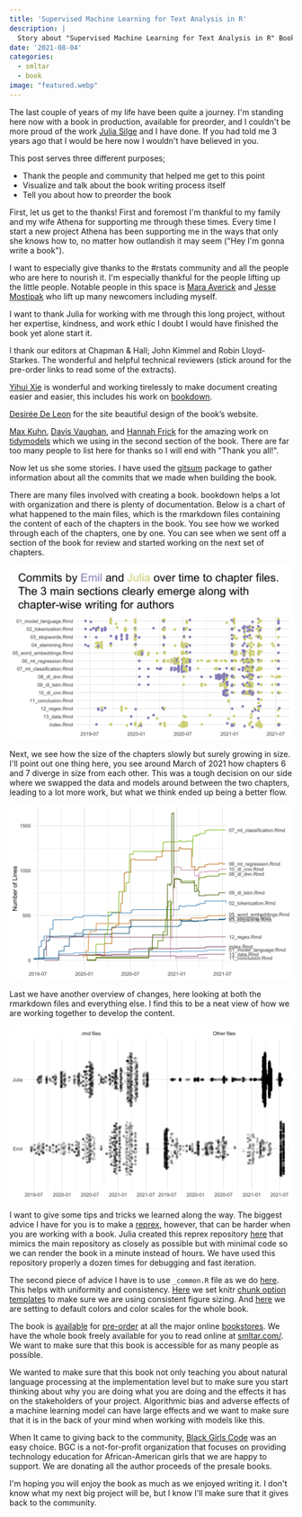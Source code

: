 ```yaml
---
title: 'Supervised Machine Learning for Text Analysis in R'
description: |
  Story about "Supervised Machine Learning for Text Analysis in R" Book
date: '2021-08-04'
categories: 
  - smltar
  - book
image: "featured.webp"
---
```





The last couple of years of my life have been quite a journey. I'm standing here now with a book in production, available for preorder, and I couldn't be more proud of the work [Julia Silge](https://twitter.com/juliasilge) and I have done. If you had told me 3 years ago that I would be here now I wouldn't have believed in you.

This post serves three different purposes; 

- Thank the people and community that helped me get to this point
- Visualize and talk about the book writing process itself
- Tell you about how to preorder the book

First, let us get to the thanks! First and foremost I'm thankful to my family and my wife Athena for supporting me through these times. Every time I start a new project Athena has been supporting me in the ways that only she knows how to, no matter how outlandish it may seem ("Hey I'm gonna write a book").

I want to especially give thanks to the #rstats community and all the people who are here to nourish it. I'm especially thankful for the people lifting up the little people. Notable people in this space is [Mara Averick](https://twitter.com/dataandme) and [Jesse Mostipak](https://twitter.com/kierisi) who lift up many newcomers including myself.

I want to thank Julia for working with me through this long project, without her expertise, kindness, and work ethic I doubt I would have finished the book yet alone start it.

I thank our editors at Chapman & Hall; John Kimmel and Robin Lloyd-Starkes. The wonderful and helpful technical reviewers (stick around for the pre-order links to read some of the extracts).

[Yihui Xie](https://yihui.org/) is wonderful and working tirelessly to make document creating easier and easier, this includes his work on [bookdown](https://bookdown.org/yihui/bookdown/). 

[Desirée De Leon](https://desiree.rbind.io/) for the site beautiful design of the book’s website. 

[Max Kuhn](https://twitter.com/topepos), [Davis Vaughan](https://twitter.com/dvaughan32), and [Hannah Frick](https://twitter.com/hfcfrick) for the amazing work on [tidymodels](https://www.tidymodels.org/) which we using in the second section of the book. There are far too many people to list here for thanks so I will end with "Thank you all!".

Now let us she some stories. I have used the [gitsum](https://github.com/lorenzwalthert/gitsum) package to gather information about all the commits that we made when building the book. 

There are many files involved with creating a book. bookdown helps a lot with organization and there is plenty of documentation. Below is a chart of what happened to the main files, which is the rmarkdown files containing the content of each of the chapters in the book. You see how we worked through each of the chapters, one by one. You can see when we sent off a section of the book for review and started working on the next set of chapters.

![](index_files/figure-html/unnamed-chunk-3-1.png)

Next, we see how the size of the chapters slowly but surely growing in size. I'll point out one thing here, you see around March of 2021 how chapters 6 and 7 diverge in size from each other. This was a tough decision on our side where we swapped the data and models around between the two chapters, leading to a lot more work, but what we think ended up being a better flow.

![](index_files/figure-html/unnamed-chunk-4-1.png)

Last we have another overview of changes, here looking at both the rmarkdown files and everything else. I find this to be a neat view of how we are working together to develop the content.

![](index_files/figure-html/unnamed-chunk-5-1.png)

I want to give some tips and tricks we learned along the way. The biggest advice I have for you is to make a [reprex](https://reprex.tidyverse.org/), however, that can be harder when you are working with a book. Julia created this reprex repository [here](https://github.com/juliasilge/toy-bookdown) that mimics the main repository as closely as possible but with minimal code so we can render the book in a minute instead of hours. We have used this repository properly a dozen times for debugging and fast iteration.

The second piece of advice I have is to use `_common.R` file as we do [here](https://github.com/EmilHvitfeldt/smltar/blob/master/_common.R). This helps with uniformity and consistency. [Here](https://github.com/EmilHvitfeldt/smltar/blob/a258d49a60bc9d7d08ba0198c778665779eea9ae/_common.R#L16-L20) we set knitr [chunk option templates](https://bookdown.org/yihui/rmarkdown-cookbook/opts-template.html) to make sure we are using consistent figure sizing. And [here](https://github.com/EmilHvitfeldt/smltar/blob/a258d49a60bc9d7d08ba0198c778665779eea9ae/_common.R#L29-L54) we are setting to default colors and color scales for the whole book.

The book is [available](https://www.routledge.com/Supervised-Machine-Learning-for-Text-Analysis-in-R/Hvitfeldt-Silge/p/book/9780367554194) for [pre-order](https://www.amazon.com/Supervised-Machine-Learning-Analysis-Chapman-dp-0367554186/dp/0367554186) at all the major online [bookstores](https://bookshop.org/books/supervised-machine-learning-for-text-analysis-in-r-9780367554194/9780367554194). We have the whole book freely available for you to read online at [smltar.com/](https://smltar.com/). We want to make sure that this book is accessible for as many people as possible.

We wanted to make sure that this book not only teaching you about natural language processing at the implementation level but to make sure you start thinking about why you are doing what you are doing and the effects it has on the stakeholders of your project. Algorithmic bias and adverse effects of a machine learning model can have large effects and we want to make sure that it is in the back of your mind when working with models like this.

When It came to giving back to the community, [Black Girls Code](https://www.blackgirlscode.com/) was an easy choice. BGC is a not-for-profit organization that focuses on providing technology education for African-American girls that we are happy to support. We are donating all the author proceeds of the presale books.

I'm hoping you will enjoy the book as much as we enjoyed writing it. I don't know what my next big project will be, but I know I'll make sure that it gives back to the community.
